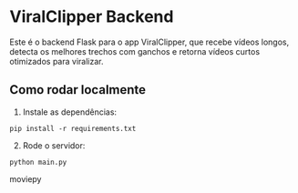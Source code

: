 # ViralClipper Backend

Este é o backend Flask para o app ViralClipper, que recebe vídeos longos, detecta os melhores trechos com ganchos e retorna vídeos curtos otimizados para viralizar.

## Como rodar localmente

1. Instale as dependências:
```
pip install -r requirements.txt
```

2. Rode o servidor:
```
python main.py
```
moviepy
